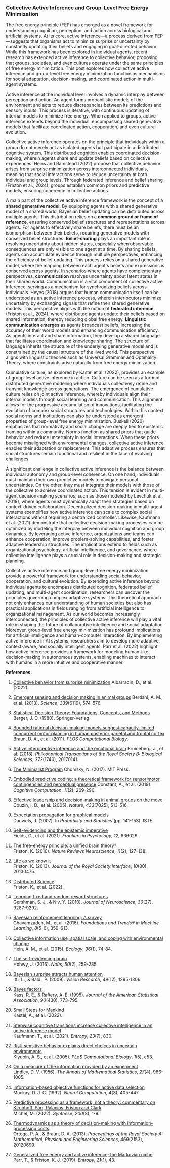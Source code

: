 ### **Collective Active Inference and Group-Level Free Energy Minimization**

The free energy principle (FEP) has emerged as a novel framework for understanding cognition, perception, and action across biological and artificial systems. At its core, active inference—a process derived from FEP—suggests that organisms act to minimize surprise or uncertainty by constantly updating their beliefs and engaging in goal-directed behavior. While this framework has been explored in individual agents, recent research has extended active inference to collective behavior, proposing that groups, societies, and even cultures operate under the same principles of free energy minimization. This post explores how collective active inference and group-level free energy minimization function as mechanisms for social adaptation, decision-making, and coordinated action in multi-agent systems. 

Active inference at the individual level involves a dynamic interplay between perception and action. An agent forms probabilistic models of the environment and acts to reduce discrepancies between its predictions and sensory inputs. This process is iterative, with continuous updating of internal models to minimize free energy. When applied to groups, active inference extends beyond the individual, encompassing shared generative models that facilitate coordinated action, cooperation, and even cultural evolution.

Collective active inference operates on the principle that individuals within a group do not merely act as isolated agents but participate in a distributed cognitive system. This distributed cognition enables coordinated decision-making, wherein agents share and update beliefs based on collective experiences. Heins and Ramstead (2022) propose that collective behavior arises from surprise minimization across interconnected individuals, meaning that social interactions serve to reduce uncertainty at both individual and group levels. Through federated inference and belief sharing (Friston et al., 2024), groups establish common priors and predictive models, ensuring coherence in collective actions.

A main part of the collective active inference framework  is the concept of a **shared generative model**. By equipping agents with a shared generative model of a shared world, Bayesian belief updating can be distributed across multiple agents. This distribution relies on a **common ground or frame of reference**, ensuring conserved belief structures and representations across agents. For agents to effectively share beliefs, there must be an isomorphism between their beliefs, requiring generative models with conserved belief structures. **Belief-sharing** plays an important role in resolving uncertainty about hidden states, especially when observable consequences are only visible to one agent at a time. By sharing beliefs, agents can accumulate evidence through multiple perspectives, enhancing the efficiency of belief updating. This process relies on a shared generative model, where the mapping between each agent's beliefs and expressions is conserved across agents. In scenarios where agents have complementary perspectives, **communication** resolves uncertainty about latent states in their shared world. Communication is a vital component of collective active inference, serving as a mechanism for synchronizing beliefs across individuals. Heyes (2018) argues that human communication itself can be understood as an active inference process, wherein interlocutors minimize uncertainty by exchanging signals that refine their shared generative models. This perspective aligns with the notion of **federated inference** (Friston et al., 2024), where distributed agents update their beliefs based on shared information, thereby reducing global free energy. **Linguistic communication emerges** as agents broadcast beliefs, increasing the accuracy of their world models and enhancing communication efficiency. As agents interact and share information, they develop a shared language that facilitates coordination and knowledge sharing. The structure of language inherits the structure of the underlying generative model and is constrained by the causal structure of the lived world. This perspective aligns with linguistic theories such as Universal Grammar and Optimality Theory, where constraints arise naturally from free energy minimization. 

Cumulative culture, as explored by Kastel et al. (2022), provides an example of group-level active inference in action. Culture can be seen as a form of distributed generative modeling where individuals collectively refine and transmit knowledge across generations. The emergence of cumulative culture relies on joint active inference, whereby individuals align their internal models through social learning and communication. This alignment allows for the progressive accumulation of innovations, facilitating the evolution of complex social structures and technologies. Within this context social norms and institutions can also be understood as emergent properties of group-level free energy minimization. Buskell (2020) emphasizes that normativity and social change are deeply tied to epistemic framing within a community. Norms function as shared priors that guide behavior and reduce uncertainty in social interactions. When these priors become misaligned with environmental changes, collective active inference enables their adaptation or replacement. This adaptive process ensures that social structures remain functional and resilient in the face of evolving challenges.

A significant challenge in collective active inference is the balance between individual autonomy and group-level coherence. On one hand, individuals must maintain their own predictive models to navigate personal uncertainties. On the other, they must integrate their models with those of the collective to achieve coordinated action. This tension is evident in multi-agent decision-making scenarios, such as those modeled by Levchuk et al. (2018), where agents must dynamically adapt their strategies based on context-driven collaboration. Decentralized decision-making in multi-agent systems exemplifies how active inference can scale to complex social interactions without requiring a centralized controller. Likewise, Kaufmann et al. (2021) demonstrate that collective decision-making processes can be optimized by modeling the interplay between individual cognition and group dynamics. By leveraging active inference, organizations and teams can enhance cooperation, improve problem-solving capabilities, and foster adaptive leadership structures. The implications extend to fields such as organizational psychology, artificial intelligence, and governance, where collective intelligence plays a crucial role in decision-making and strategic planning.

Collective active inference and group-level free energy minimization provide a powerful framework for understanding social behavior, cooperation, and cultural evolution. By extending active inference beyond individual agents to encompass distributed cognition, federated belief updating, and multi-agent coordination, researchers can uncover the principles governing complex adaptive systems. This theoretical approach not only enhances our understanding of human societies but also has practical applications in fields ranging from artificial intelligence to organizational management. As our world becomes increasingly interconnected, the principles of collective active inference will play a vital role in shaping the future of collaborative intelligence and social adaptation. Moreover, group-level free energy minimization has profound implications for artificial intelligence and human-computer interaction. By implementing active inference in AI systems, researchers aim to develop more adaptive, context-aware, and socially intelligent agents. Parr et al. (2022) highlight how active inference provides a framework for modeling human-like decision-making in autonomous systems, enabling machines to interact with humans in a more intuitive and cooperative manner.


**References**


1. [Collective behavior from surprise minimization](https://www.pnas.org/doi/10.1073/pnas.2320239121) 
   Albarracin, D., et al. (2022).

2. [Emergent sensing and decision making in animal groups](https://www.science.org/doi/10.1126/science.1225883) 
   Berdahl, A. M., et al. (2013). *Science*, *339*(6119), 574-576.

3. [Statistical Decision Theory: Foundations, Concepts, and Methods](https://www.amazon.com/Statistical-Decision-Theory-Foundations-Statistics/dp/0387904719) 
   Berger, J. O. (1980). Springer-Verlag.

4. [Bounded rational decision-making models suggest capacity-limited concurrent motor planning in human posterior parietal and frontal cortex](https://journals.plos.org/ploscompbiol/article?id=10.1371/journal.pcbi.1010585) 
   Braun, D. A., et al. (2011). *PLOS Computational Biology*.

5. [Active interoceptive inference and the emotional brain](https://pubmed.ncbi.nlm.nih.gov/28080966/) 
   Bruineberg, J., et al. (2018). *Philosophical Transactions of the Royal Society B: Biological Sciences*, *373*(1740), 20170141.

6. [The Minimalist Program](https://mitpress.mit.edu/9780262531283/the-minimalist-program/) 
   Chomsky, N. (2017). MIT Press.

7. [Embodied predictive coding: a theoretical framework for sensorimotor contingencies and perceptual presence](https://link.springer.com/article/10.1007/s12559-018-9584-5) 
   Constant, A., et al. (2019). *Cognitive Computation*, *11*(2), 269-290.

8. [Effective leadership and decision-making in animal groups on the move](https://www.nature.com/articles/nature03236) 
   Couzin, I. D., et al. (2005). *Nature*, *433*(7025), 513-516.

9. [Expectation propagation for graphical models](https://scispace.com/pdf/extending-expectation-propagation-for-graphical-models-19r531y5o4.pdf)  
   Dauwels, J. (2007). In *Probability and Statistics* (pp. 141-153). ISTE.

10. [Self-evidencing and the epistemic imperative](https://www.frontiersin.org/articles/10.3389/fpsyg.2021.636029/full)  
    Fields, C., et al. (2021). *Frontiers in Psychology*, *12*, 636029.

11. [The free-energy principle: a unified brain theory?](https://www.nature.com/articles/nrn2787)  
    Friston, K. (2010). *Nature Reviews Neuroscience*, *11*(2), 127-138.

12. [Life as we know it](https://royalsocietypublishing.org/doi/10.1098/rsif.2013.0475)  
    Friston, K. (2013). *Journal of the Royal Society Interface*, *10*(80), 20130475.

13. [Distributed Science](https://arxiv.org/abs/2201.09674)  
    Friston, K., et al. (2022).

14. [Learning fixed and random reward structures](https://www.jneurosci.org/content/30/27/9287)  
    Gershman, S. J., & Niv, Y. (2010). *Journal of Neuroscience*, *30*(27), 9287-9292.

15. [Bayesian reinforcement learning: A survey](https://www.nowpublishers.com/article/Details/MAL-050)  
    Ghavamzadeh, M., et al. (2016). *Foundations and Trends® in Machine Learning*, *8*(5-6), 359-613.

16. [Collective information use, spatial scale, and coping with environmental change](https://esajournals.onlinelibrary.wiley.com/doi/full/10.1890/14-0702.1)  
    Hein, A. M., et al. (2015). *Ecology*, *96*(1), 74-84.

17. [The self-evidencing brain](https://onlinelibrary.wiley.com/doi/abs/10.1111/nous.12062)  
    Hohwy, J. (2016). *Noûs*, *50*(2), 259-285.

18. [Bayesian surprise attracts human attention](https://www.sciencedirect.com/science/article/abs/pii/S0042698909001053)  
    Itti, L., & Baldi, P. (2009). *Vision Research*, *49*(12), 1295-1306.

19. [Bayes factors](https://www.tandfonline.com/doi/abs/10.1080/01621459.1995.10476572)  
    Kass, R. E., & Raftery, A. E. (1995). *Journal of the American Statistical Association*, *90*(430), 773-795.

20. [Small Steps for Mankind](https://arxiv.org/abs/2308.07870)  
    Kastel, A., et al. (2022).

21. [Stepwise cognitive transitions increase collective intelligence in an active inference model](https://www.mdpi.com/1099-4300/23/7/830)  
    Kaufmann, T., et al. (2021). *Entropy*, *23*(7), 830.

22. [Risk-sensitive behavior explains direct choices in uncertain environments](https://journals.plos.org/ploscompbiol/article?id=10.1371/journal.pcbi.0010053)  
    Klyubin, A. S., et al. (2005). *PLoS Computational Biology*, *1*(5), e53.

23. [On a measure of the information provided by an experiment](https://projecteuclid.org/journals/annals-of-mathematical-statistics/volume-27/issue-4/On-a-Measure-of-the-Information-Provided-by-an-Experiment/10.1214/aoms/1177728069.full)  
    Lindley, D. V. (1956). *The Annals of Mathematical Statistics*, *27*(4), 986-1005.

24. [Information-based objective functions for active data selection](https://direct.mit.edu/neco/article-abstract/4/3/405/6053/Information-Based-Objective-Functions-for-Active-Data)  
    Mackay, D. J. C. (1992). *Neural Computation*, *4*(3), 405-447.

25. [Predictive processing as a framework, not a theory: commentary on Kirchhoff, Parr, Palacios, Friston and Clark](https://link.springer.com/article/10.1007/s11229-021-03156-6)  
    Michel, M. (2022). *Synthese*, *200*(3), 1-9.

26. [Thermodynamics as a theory of decision-making with information-processing costs](https://royalsocietypublishing.org/doi/10.1098/rspa.2012.0699)  
    Ortega, P. A., & Braun, D. A. (2013). *Proceedings of the Royal Society A: Mathematical, Physical and Engineering Sciences*, *469*(2153), 20120699.

27. [Generalized free energy and active inference; the Markovian niche](https://www.mdpi.com/1099-4300/21/1/43)  
    Parr, T., & Friston, K. J. (2019). *Entropy*, *21*(1), 43.

